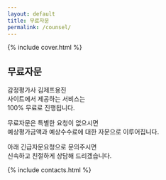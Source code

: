 ```yaml
---
layout: default
title: 무료자문
permalink: /counsel/
---
```


{% include cover.html %}

## 무료자문

감정평가사 김제프용진<br>
사이트에서 제공하는 서비스는<br>
100% 무료로 진행됩니다.

무료자문은 특별한 요청이 없으시면<br>
예상평가금액과 예상수수료에 대한 자문으로 이루어집니다.

아래 긴급자문요청으로 문의주시면<br>
신속하고 친절하게 상담해 드리겠습니다.

{% include contacts.html %}

